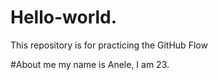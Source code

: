 # Hello-world.
This repository is for practicing the GitHub Flow


#About me
my name is Anele, I am 23.
